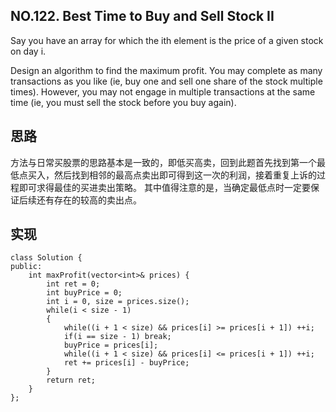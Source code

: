 ## NO.122. Best Time to Buy and Sell Stock II
Say you have an array for which the ith element is the price of a given stock on day i.

Design an algorithm to find the maximum profit. You may complete as many transactions as you like (ie, buy one and sell one share of the stock multiple times). However, you may not engage in multiple transactions at the same time (ie, you must sell the stock before you buy again).

## 思路
方法与日常买股票的思路基本是一致的，即低买高卖，回到此题首先找到第一个最低点买入，然后找到相邻的最高点卖出即可得到这一次的利润，接着重复上诉的过程即可求得最佳的买进卖出策略。
其中值得注意的是，当确定最低点时一定要保证后续还有存在的较高的卖出点。

## 实现
```
class Solution {
public:
    int maxProfit(vector<int>& prices) {
        int ret = 0;
        int buyPrice = 0;
        int i = 0, size = prices.size();
        while(i < size - 1)
        {
            while((i + 1 < size) && prices[i] >= prices[i + 1]) ++i;
            if(i == size - 1) break;
            buyPrice = prices[i];
            while((i + 1 < size) && prices[i] <= prices[i + 1]) ++i;
            ret += prices[i] - buyPrice;
        }
        return ret;
    }
};
```